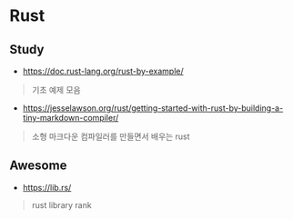 # Rust

## Study

- https://doc.rust-lang.org/rust-by-example/
> 기초 예제 모음
- https://jesselawson.org/rust/getting-started-with-rust-by-building-a-tiny-markdown-compiler/
> 소형 마크다운 컴파일러를 만들면서 배우는 rust

## Awesome
- https://lib.rs/
> rust library rank
